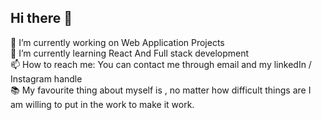 ## Hi there 👋

<!--
**Akash-G3/Akash-G3** is a ✨ _special_ ✨ repository because its `README.md` (this file) appears on your GitHub profile.

Here are some ideas to get you started: -->

 🔭 I’m currently working on Web Application Projects </br>
 🌱 I’m currently learning React And Full stack development </br>
 📫 How to reach me: You can contact me through email and my linkedIn / Instagram handle </br>
 📚  My favourite thing about myself is , no matter how difficult things are I am willing to put in the work to make it work.


